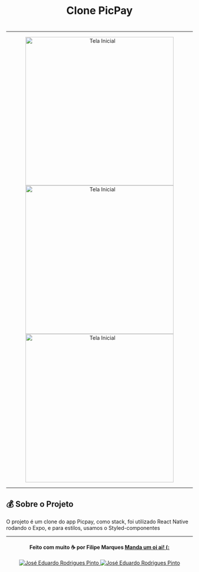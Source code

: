 <h1  style="padding: 20px" align="center">
  Clone PicPay
</h1>

---

<p align="center">
  <img style="width: 400px;" alt="Tela Inicial" src="https://user-images.githubusercontent.com/22108833/87160980-3e0ccd80-c29a-11ea-8921-c9f10b7beaee.jpg" />
  <img style="width: 400px;" alt="Tela Inicial" src="https://user-images.githubusercontent.com/22108833/87160983-3ea56400-c29a-11ea-8d98-a4907934315c.jpg" />
  <img style="width: 400px;" alt="Tela Inicial" src="https://user-images.githubusercontent.com/22108833/87160986-3f3dfa80-c29a-11ea-82eb-80dfc7bdb420.jpg" />

</p>

---

## :moneybag: Sobre o Projeto

O projeto é um clone do app Picpay, como stack, foi utilizado React Native rodando o Expo, e para estilos, usamos o Styled-componentes

---

<h4 align="center">
  Feito com muito ☕ por Filipe Marques <a href="mailto:filipenmarques1@gmail.com">Manda um oi ai! (:</a>
</h4>

<p align="center">
  <a href="https://www.linkedin.com/in/filipeNMarques/">
    <img alt="José Eduardo Rodrigues Pinto" src="https://img.shields.io/badge/LinkedIn-filipeNMarques-0e76a8?style=flat&logoColor=white&logo=linkedin">
  </a>
  <a href="https://twitter.com/filipeNMarques">
    <img alt="José Eduardo Rodrigues Pinto" src="https://img.shields.io/twitter/follow/filipeNMarques?style=flat&logoColor=white&logo=Twitter">
  </a>
</p>
